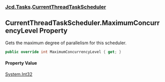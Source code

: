 ### [Jcd.Tasks](Jcd.Tasks.md 'Jcd.Tasks').[CurrentThreadTaskScheduler](Jcd.Tasks.CurrentThreadTaskScheduler.md 'Jcd.Tasks.CurrentThreadTaskScheduler')

## CurrentThreadTaskScheduler.MaximumConcurrencyLevel Property

Gets the maximum degree of parallelism for this scheduler.

```csharp
public override int MaximumConcurrencyLevel { get; }
```

#### Property Value
[System.Int32](https://docs.microsoft.com/en-us/dotnet/api/System.Int32 'System.Int32')